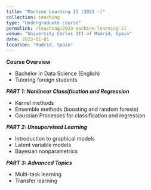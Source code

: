 ```yaml
---
title: "Machine Learning II (2023 -)"
collection: teaching
type: "Undergraduate course"
permalink: /teaching/2023-machine-learning-ii
venue: "University Carlos III of Madrid, Spain"
date: 2023-01-01
location: "Madrid, Spain"
---
```


**Course Overview**

- Bachelor in Data Science (English)
- Tutoring foreign students

***PART 1: Nonlinear Classification and Regression***

- Kernel methods
- Ensemble methods (boosting and random forests)
- Gaussian Processes for classification and regression

***PART 2: Unsupervised Learning***

- Introduction to graphical models
- Latent variable models
- Bayesian nonparametrics

***PART 3: Advanced Topics***

- Multi-task learning
- Transfer learning
